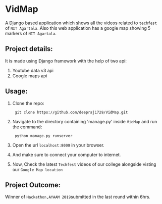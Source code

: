 # VidMap
A Django based application which shows all the videos related to `techfest` of `NIT Agartala`. Also this web application has a google map showing 5 markers of `NIT Agartala`.

## Project details:
It is made using Django framework with the help of two api:
1. Youtube data v3 api
2. Google maps api

## Usage: 
1. Clone the repo:
		
		git clone https://github.com/deepraj1729/VidMap.git
	
2. Navigate to the directory containing 'manage.py' inside `VidMap` and run the command:

		python manage.py runserver
	
3. Open the url `localhost:8000` in your browser.
4. And make sure to connect your computer to internet.
5. Now, Check the latest `Techfest` videos of our college alongside visting our `Google Map location` 

## Project Outcome:
Winner of `Hackathon,AYAAM 2019`submitted in the last round within 6hrs.
